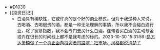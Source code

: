 - #D1030
- [[投资日记]]
	- 白酒具有稀缺性，它或许真的是个好的商业模式，但对于我这种人来说，去喝酒、去喝很贵的酒，都是一种无法理解的事情，所以我不会碰白酒行业，除了宽基指数，我不会专门去买什么白酒，连带着买白酒的主动基金或许在很长的时间线上都不是我考虑的标的。2023-10-30 15:31:56 ℹ️[易方达萧楠做了一个真正面向投资者的路演：把市场、风格都说清楚了](((653f5325-02aa-45ec-afca-a1e6dbfb21ad)))